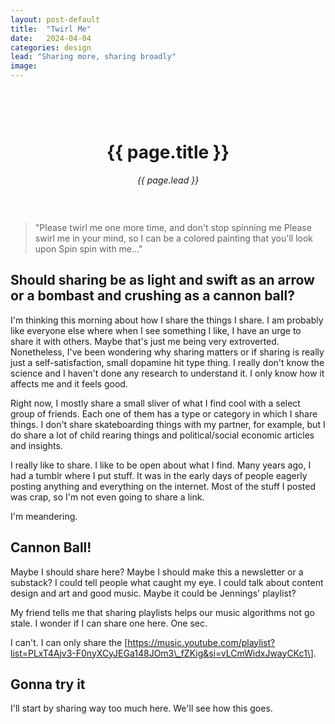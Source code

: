 ```yaml
---
layout: post-default
title:  "Twirl Me"
date:   2024-04-04
categories: design
lead: "Sharing more, sharing broadly"
image: 
---
```


<div style="margin: 0 auto; text-align:center;padding:45px 0;">
<h1>{{ page.title }}</h1>
<em>{{ page.lead }}</em>
</div>

> "Please twirl me one more time, and don't stop spinning me
Please swirl me in your mind, so I can be a colored painting that you'll look upon
Spin spin with me..."

## Should sharing be as light and swift as an arrow or a bombast and crushing as a cannon ball?

I'm thinking this morning about how I share the things I share. I am probably like everyone else where when I see something I like, I have an urge to share it with others. Maybe that's just me being very extroverted. Nonetheless, I've been wondering why sharing matters or if sharing is really just a self-satisfaction, small dopamine hit type thing. I really don't know the science and I haven't done any research to understand it. I only know how it affects me and it feels good.

Right now, I mostly share a small sliver of what I find cool with a select group of friends. Each one of them has a type or category in which I share things. I don't share skateboarding things with my partner, for example, but I do share a lot of child rearing things and political/social economic articles and insights.

I really like to share. I like to be open about what I find. Many years ago, I had a tumblr where I put stuff. It was in the early days of people eagerly posting anything and everything on the internet. Most of the stuff I posted was crap, so I'm not even going to share a link.

I'm meandering.

## Cannon Ball!

Maybe I should share here? Maybe I should make this a newsletter or a substack? I could tell people what caught my eye. I could talk about content design and art and good music. Maybe it could be Jennings' playlist?

My friend tells me that sharing playlists helps our music algorithms not go stale. I wonder if I can share one here. One sec.

I can't. I can only share the [https://music.youtube.com/playlist?list=PLxT4Ajv3-F0nyXCyJEGa148JOm3\_fZKig&si=vLCmWidxJwayCKc1\].

## Gonna try it

I'll start by sharing way too much here. We'll see how this goes.